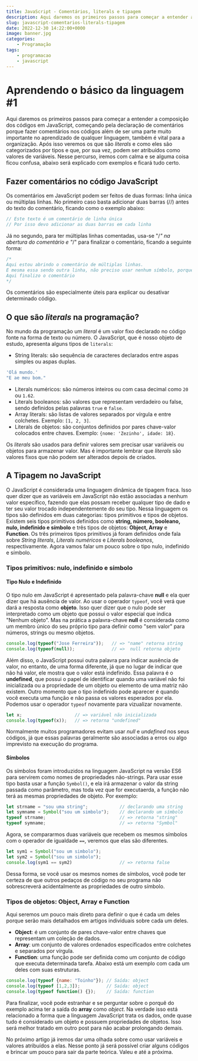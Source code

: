```yaml
---
title: JavaScript - Comentários, literals e tipagem
description: Aqui daremos os primeiros passos para começar a entender a composição dos códigos em JavaScript, começando pela declaração de comentários...
slug: javascript-comentarios-literals-tipagem
date: 2022-12-30 14:22:00+0000
image: banner.jpg
categories:
    - Programação
tags:
    - programacao
    - javascript
---
```


# Aprendendo o básico da linguagem #1  
  
Aqui daremos os primeiros passos para começar a entender a composição dos códigos em JavaScript, começando pela declaração de comentários porque fazer comentários nos códigos além de ser uma parte muito importante no aprendizado de qualquer linguagem, também é vital para a organização.
Após isso veremos os que são *literals* e como eles são categorizados por tipos e que, por sua vez, podem ser atribuídos como valores de variáveis. Nesse percurso, iremos com calma e se alguma coisa ficou confusa, abaixo será explicado com exemplos e ficará tudo certo.
  
## Fazer comentários no código JavaScript  
  
Os comentários em JavaScript podem ser feitos de duas formas: linha única ou múltiplas linhas. No primeiro caso basta adicionar duas barras (//) antes do texto do comentário, ficando como o exemplo abaixo:  
``` js  
// Este texto é um comentário de linha única  
// Por isso devo adicionar as duas barras em cada linha  
```  
Já no segundo, para ter múltiplas linhas comentadas, usa-se "/*" na abertura do comentário e "*/" para finalizar o comentário, ficando a seguinte forma:  
``` js  
/*  
Aqui estou abrindo o comentário de múltiplas linhas.  
E mesma essa sendo outra linha, não preciso usar nenhum símbolo, porque ainda não foi fechada.  
Aqui finalizo o comentário  
*/  
```  
Os comentários são especialmente úteis para explicar ou desativar determinado código.  
  
## O que são *literals* na programação?  
  
No mundo da programação um *literal* é um valor fixo declarado no código fonte na forma de texto ou número. O JavaScript, que é nosso objeto de estudo, apresenta alguns tipos de `literals`:  
- String literals: são sequência de caracteres declarados entre aspas simples ou aspas duplas.  
``` js  
'Olá mundo.'  
"E ae meu bom."  
```  
- Literals numéricos: são números inteiros ou com casa decimal como `20` ou `1.62`.  
- Literals booleanos: são valores que representam verdadeiro ou false, sendo definidos pelas palavras `true` e `false`.  
- Array literals: são listas de valores separados por vírgula e entre colchetes. Exemplo: `[1, 2, 3]`.  
- Literals de objetos: são conjuntos definidos por pares chave-valor colocados entre chaves. Exemplo: `{nome: 'Zezinho', idade: 18}`.  
  
Os *literals* são usados para definir valores sem precisar usar variáveis ou objetos para armazenar valor. Mas é importante lembrar que *literals* são valores fixos que não podem ser alterados depois de criados.  
  
## A Tipagem no JavaScript  
  
O JavaScript é considerada uma linguagem dinâmica de tipagem fraca. Isso quer dizer que as variáveis em JavaScript não estão associadas a nenhum valor específico, fazendo que elas possam receber qualquer tipo de dado e ter seu valor trocado independentemente do seu tipo. Nessa linguagem os tipos são definidos em duas categorias: tipos primitivos e tipos de objetos. 
Existem seis tipos primitivos definidos como **string, número, booleano, nulo, indefinido e símbolo** e três tipos de objetos: **Object, Array** e **Function**. 
Os três primeiros tipos primitivos já foram definidos onde fala sobre *String literals*, *Literals numéricos* e *Literals booleanos*, respectivamente. Agora vamos falar um pouco sobre o tipo nulo, indefinido e símbolo.  

### Tipos primitivos: nulo, indefinido e símbolo  
#### Tipo Nulo e Indefinido

O tipo nulo em JavaScript é apresentado pela palavra-chave **null** e ela quer dizer que há ausência de valor. Ao usar o operador `typeof`, você verá que dará a resposta como **objeto**. Isso quer dizer que o nulo pode ser interpretado como um objeto que possui o valor especial que indica "Nenhum objeto". Mas na prática a palavra-chave **null** é considerada como um membro único do seu próprio tipo para definir como "sem valor" para números, strings ou mesmo objetos.
``` js
console.log(typeof("Jose Ferreira"));   // => "name" retorna string
console.log(typeof(null));              // =>  null retorna objeto
```
Além disso, o JavaScript possui outra palavra para indicar ausência de valor, no entanto, de uma forma diferente, já que no lugar de indicar que não há valor, ele mostra que o valor está indefinido. Essa palavra é o **undefined**, que possui o papel de identificar quando uma variável não foi inicializada ou a propriedade de um objeto ou elemento de uma matriz não existem. Outro momento que o tipo indefinido pode aparecer é quando você executa uma função e não passa os valores esperados por ela.
Podemos usar o operador `typeof` novamente para vizualizar novamente.
``` js
let x;                    // => variável não inicializada
console.log(typeof(x));   // => retorna "undefined"
```
Normalmente muitos programadores evitam usar *null* e *undefined* nos seus códigos, já que essas palavras geralmente são associadas a erros ou algo imprevisto na execução do programa.

#### Símbolos

Os símbolos foram introduzidos na linguagem JavaScript na versão ES6 para servirem como nomes de propriedades não-strings. Para usar esse tipo basta usar a função `Symbol()`, e ela irá armazenar o valor da string passada como parâmetro, mas toda vez que for executaerda, a função não terá as mesmas propriedades de objeto. Por exemplo:
``` js
let strname = "sou uma string";            // declarando uma string
let symname = Symbol("sou um simbolo");    // declarando um símbolo
typeof strname;                            // => retorna "string"
typeof symname;                            // => retorna "Symbol"
```
Agora, se compararmos duas variáveis que recebem os mesmos símbolos com o operador de igualdade `==`, veremos que elas são diferentes.
``` js
let sym1 = Symbol("sou um simbolo");
let sym2 = Symbol("sou um simbolo");       
console.log(sym1 == sym2)                  // => retorna false
```
Dessa forma, se você usar os mesmos nomes de símbolos, você pode ter certeza de que outros pedaços de código no seu programa não sobrescreverá acidentalmente as propriedades de outro símbolo.

### Tipos de objetos: Object, Array e Function

Aqui seremos um pouco mais direto para definir o que é cada um deles porque serão mais detalhados em artigos individuais sobre cada um deles.
- **Object**: é um conjunto de pares chave-valor entre chaves que representam um coleção de dados.
- **Array**: um conjunto de valores ordenados especificados entre colchetes e separados por vírgula.
- **Function**: uma função pode ser definida como um conjunto de código que executa determinada tarefa.
Abaixo está um exemplo com cada um deles com suas estruturas.
``` js
console.log(typeof {name: "Toinho"}); // Saída: object 
console.log(typeof [1,2,3]);          // Saída: object 
console.log(typeof function() {});    // Saída: function
```
Para finalizar, você pode estranhar e se perguntar sobre o porquê do exemplo acima ter a saída do **array** como *object*. Na verdade isso está relacionado a forma que a linguagem JavaScript trata os dados, onde quase tudo é considerado um objeto e possuem propriedades de objetos. Isso será melhor tratado em outro post para não acabar prolongando demais. 

No próximo artigo já iremos dar uma olhada sobre como usar variáveis e valores atribuídos a elas. Nesse ponto já será possível criar alguns códigos e brincar um pouco para sair da parte teórica. Valeu e até a próxima.